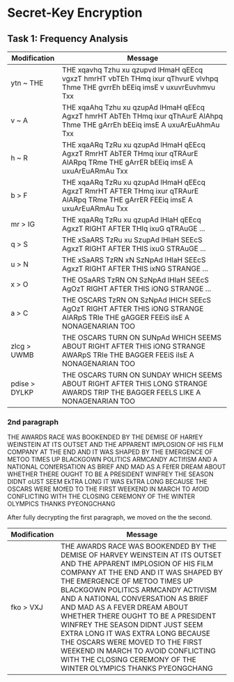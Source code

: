 # Secret-Key Encryption

## Task 1: Frequency Analysis

| Modification | Message |
| ------ | ------ |
|  ytn ~ THE  | THE xqavhq Tzhu  xu qzupvd lHmaH qEEcq vgxzT hmrHT vbTEh THmq ixur qThvurE vlvhpq Thme THE gvrrEh bEEiq imsE v uxuvrEuvhmvu Txx       |
| v ~ A | THE xqaAhq Tzhu  xu qzupAd lHmaH qEEcq AgxzT hmrHT AbTEh THmq ixur qThAurE AlAhpq Thme THE gArrEh bEEiq imsE A uxuArEuAhmAu Txx |
| h ~ R | THE xqaARq TzRu  xu qzupAd lHmaH qEEcq AgxzT RmrHT AbTER THmq ixur qTRAurE AlARpq TRme THE gArrER bEEiq imsE A uxuArEuARmAu Txx |
| b > F | THE xqaARq TzRu  xu qzupAd lHmaH qEEcq AgxzT RmrHT AFTER THmq ixur qTRAurE AlARpq TRme THE gArrER FEEiq imsE A uxuArEuARmAu Txx |
| mr > IG | THE xqaARq TzRu  xu qzupAd lHIaH qEEcq AgxzT RIGHT AFTER THIq ixuG qTRAuGE ... |
| q > S | THE xSaARS TzRu  xu SzupAd lHIaH SEEcS AgxzT RIGHT AFTER THIS ixuG STRAuGE ... |
| u > N | THE xSaARS TzRN  xN SzNpAd lHIaH SEEcS AgxzT RIGHT AFTER THIS ixNG STRANGE ... |
| x > O | THE OSaARS TzRN  ON SzNpAd lHIaH SEEcS AgOzT RIGHT AFTER THIS iONG STRANGE ... |
| a > C | THE OSCARS TzRN  ON SzNpAd lHICH SEEcS AgOzT RIGHT AFTER THIS iONG STRANGE AlARpS TRIe THE gAGGER FEEiS iIsE A NONAGENARIAN TOO |
| zlcg > UWMB | THE OSCARS TURN  ON SUNpAd WHICH SEEMS ABOUT RIGHT AFTER THIS iONG STRANGE AWARpS TRIe THE BAGGER FEEiS iIsE A NONAGENARIAN TOO |
| pdise > DYLKP | THE OSCARS TURN  ON SUNDAY WHICH SEEMS ABOUT RIGHT AFTER THIS LONG STRANGE AWARDS TRIP THE BAGGER FEELS LIKE A NONAGENARIAN TOO |

### 2nd paragraph

THE AWARDS RACE WAS BOOKENDED BY THE DEMISE OF HARfEY WEINSTEIN AT ITS OUTSET AND THE APPARENT IMPLOSION OF HIS FILM COMPANY AT THE END AND IT WAS SHAPED BY THE EMERGENCE OF METOO TIMES UP BLACKGOWN POLITICS ARMCANDY ACTIfISM AND A NATIONAL CONfERSATION AS BRIEF AND MAD AS A FEfER DREAM ABOUT WHETHER THERE OUGHT TO BE A PRESIDENT WINFREY THE SEASON DIDNT oUST SEEM EkTRA LONG IT WAS EkTRA LONG BECAUSE THE OSCARS WERE MOfED TO THE FIRST WEEKEND IN MARCH TO AfOID CONFLICTING WITH THE CLOSING CEREMONY OF THE WINTER OLYMPICS THANKS PYEONGCHANG

After fully decrypting the first paragraph, we moved on the the second.

| Modification | Message |
| ------ | ------ |
| fko > VXJ | THE AWARDS RACE WAS BOOKENDED BY THE DEMISE OF HARVEY WEINSTEIN AT ITS OUTSET AND THE APPARENT IMPLOSION OF HIS FILM COMPANY AT THE END AND IT WAS SHAPED BY THE EMERGENCE OF METOO TIMES UP BLACKGOWN POLITICS ARMCANDY ACTIVISM AND A NATIONAL CONVERSATION AS BRIEF AND MAD AS A FEVER DREAM ABOUT WHETHER THERE OUGHT TO BE A PRESIDENT WINFREY THE SEASON DIDNT JUST SEEM EXTRA LONG IT WAS EXTRA LONG BECAUSE THE OSCARS WERE MOVED TO THE FIRST WEEKEND IN MARCH TO AVOID CONFLICTING WITH THE CLOSING CEREMONY OF THE WINTER OLYMPICS THANKS PYEONGCHANG |

